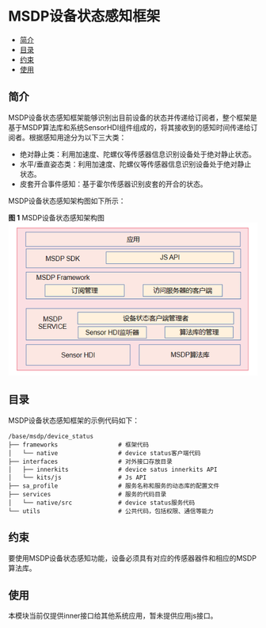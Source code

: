 # MSDP设备状态感知框架<a name="ZH-CN_TOPIC_0000001148682248"></a>

-   [简介](#section_device_status_introduction)
-   [目录](#section_device_status_directory)
-   [约束](#section_device_status_constraint)
-   [使用](#section_device_status_usage)

## 简介<a name="section_device_status_introduction"></a>

MSDP设备状态感知框架能够识别出目前设备的状态并传递给订阅者，整个框架是基于MSDP算法库和系统SensorHDI组件组成的，将其接收到的感知时间传递给订阅者。根据感知用途分为以下三大类：

-   绝对静止类：利用加速度、陀螺仪等传感器信息识别设备处于绝对静止状态。
-   水平/垂直姿态类：利用加速度、陀螺仪等传感器信息识别设备处于绝对静止状态。
-   皮套开合事件感知：基于霍尔传感器识别皮套的开合的状态。

MSDP设备状态感知架构图如下所示：

**图 1**  MSDP设备状态感知架构图
![](figures/zh-cn_device_status_block.png)

## 目录<a name="section_device_status_directory"></a>

MSDP设备状态感知框架的示例代码如下：

```
/base/msdp/device_status
├── frameworks                 # 框架代码
│   └── native                 # device status客户端代码          
├── interfaces                 # 对外接口存放目录
│   ├── innerkits              # device satus innerkits API
│   └── kits/js                # Js API
├── sa_profile                 # 服务名称和服务的动态库的配置文件
├── services                   # 服务的代码目录
│   └── native/src             # device status服务代码
└── utils                      # 公共代码，包括权限、通信等能力
```

## 约束<a name="section_device_status_constraint"></a>

要使用MSDP设备状态感知功能，设备必须具有对应的传感器器件和相应的MSDP算法库。


## 使用<a name="section_device_status_usage"></a>

本模块当前仅提供inner接口给其他系统应用，暂未提供应用js接口。
